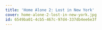 ```yaml
---
title: 'Home Alone 2: Lost in New York'
cover: home-alone-2-lost-in-new-york.jpg
id: 6549ba01-4cb5-467c-97d4-337db4ee6e3f
---
```

